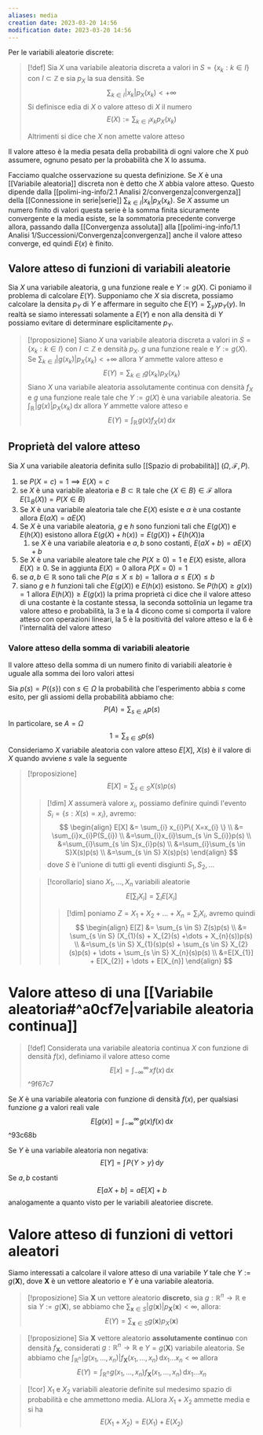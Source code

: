 ```yaml
---
aliases: media
creation date: 2023-03-20 14:56
modification date: 2023-03-20 14:56
---
```


Per le variabili aleatorie discrete:
>[!def]
>Sia $X$ una variabile aleatoria discreta a valori in $S = \left\{ x_{k} : k \in I \right\}$ con $I \subset \mathbb{Z}$ e sia $p_{X}$ la sua densità. Se
> $$
> \sum_{k \in I} |x_{k}|p_{X}(x_{k}) < +\infty
>$$
>Si definisce edia di $X$ o valore atteso di $X$ il numero
> $$
>E(X) := \sum_{k \in I} x_{k}p_{X}(x_{k})
>$$
>
>Altrimenti si dice che $X$ non amette valore atteso

Il valore atteso è la media pesata della probabilità di ogni valore che X può assumere, ognuno pesato per la probabilità che X lo assuma.

Facciamo qualche osservazione su questa definizione. Se $X$ è una [[Variabile aleatoria]] discreta non è detto che $X$ abbia valore atteso. Questo dipende dalla [[polimi-ing-info/2.1 Analisi 2/convergenza|convergenza]] della [[Connessione in serie|serie]] $\sum_{k \in I} |x_{k}|p_{X}(x_{k})$.
Se $X$ assume un numero finito di valori questa serie è la somma finita sicuramente convergente e la media esiste, se la sommatoria precedente converge allora, passando dalla [[Convergenza assoluta]] alla [[polimi-ing-info/1.1 Analisi 1/Successioni/Convergenza|convergenza]] anche il valore atteso converge, ed quindi $E(x)$ è finito.


## Valore atteso di funzioni di variabili aleatorie
Sia $X$ una variabile aleatoria, g una funzione reale e $Y:= g(X)$. Ci poniamo il problema di calcolare $E(Y)$. Supponiamo che $X$ sia discreta, possiamo calcolare la densita $p_{Y}$ di $Y$ e affermare in seguito che $E(Y) = \sum_{y}yp_{Y}(y)$. In realtà se siamo interessati solamente a $E(Y)$ e non alla densità di $Y$ possiamo evitare di determinare esplicitamente $p_{Y}$.

>[!proposizione]
> Siano $X$ una variabile aleatoria discreta a valori in $S = \left\{ x_{k} : k \in I \right\}$ con $I \subset \mathbb{Z}$ e densità $p_{X}$. $g$ una funzione reale e $Y :=g(X)$. Se $\sum_{k \in I}|g(x_{k})|p_{X}(x_{k}) < +\infty$ allora $Y$ ammette valore atteso e
> $$
> E(Y) = \sum_{k \in I}g(x_{k})p_{X}(x_{k})
>$$
>Siano $X$ una variabile aleatoria assolutamente continua con densità $f_{X}$ e $g$ una funzione reale tale che $Y := g(X)$ è una variabile aleatoria. Se $\int _{\mathbb{R}}  \!|g(x)|p_{X}(x_{k}) \, \mathrm{d}x$ allora $Y$ ammette valore atteso e
> $$
> E(Y) = \int _{\mathbb{R}} \!g(x)f_{X}(x) \, \mathrm{d}x 
>$$


## Proprietà del valore atteso
Sia $X$ una variabile aleatoria definita sullo [[Spazio di probabilità]] $(\Omega,\mathcal{F},P)$.
1. se $P(X=c)=1 \implies E(X)=c$ 
2. se $X$ è una variabile aleatoria e $B \subset \mathbb{R}$ tale che $\left\{ X \in B \right\} \in \mathcal{F}$ allora $E(\mathbb{1}_{B}(X)) = P(X \in B)$
3. Se $X$ è una variabile aleatoria tale che $E(X)$ esiste e $\alpha$ è una costante allora $E(\alpha X)=\alpha E(X)$
4. Se $X$ è una variabile aleatoria, $g$ e $h$ sono funzioni tali che $E(g(X))$ e $E(h(X))$ esistono allora $E(g(X)+h(x)) = E(g(X)) + E(h(X))$a
	1. se $X$ è una variabile aleatoria e $a,b$ sono costanti, $E(aX + b) = aE(X) + b$ 
5. Se $X$ è una variabile aleatore tale che $P(X \geq 0) = 1$ e $E(X)$ esiste, allora $E(X) \geq 0$. Se in aggiunta $E(X) = 0$ allora $P(X =0)=1$
6. se $a,b \in \mathbb{R}$ sono tali che $P(a \leq X \leq b) = 1$allora $a \leq E(X) \leq b$
7. siano $g$ e $h$ funzioni tali che $E(g(X))$ e $E(h(x))$ esistono. Se $P(h(X) \geq g(x)) = 1$ allora $E(h(X)) \geq E(g(x))$
la prima proprietà ci dice che il valore atteso di una costante è la costante stessa, la seconda sottolinia un legame tra valore atteso e probabilità, la 3 e la 4 dicono come si comporta il valore atteso con operazioni lineari, la 5 è la positività del valore atteso e la 6 è l'internalità del valore atteso

### Valore atteso della somma di variabili aleatorie
Il valore atteso della somma di un numero finito di variabili aleatorie è uguale alla somma dei loro valori attesi

Sia $p(s) = P(\{ s \})$ con $s \in \Omega$ la probabilità che l'esperimento abbia $s$ come esito, per gli assiomi della probabilità abbiamo che:
$$ P(A) = \sum_{s \in A}p(s) $$
In particolare, se $A = \Omega$
$$ 1 = \sum_{s \in S} p(s) $$
Consideriamo $X$ variabile aleatoria con valore atteso $E[X]$, $X(s)$ è il valore di $X$ quando avviene $s$ vale la seguente
>[!proposizione]
>$$ E[X] = \sum_{s \in S} X(s)p(s) $$
>
>>[!dim]
>>$X$ assumerà valore $x_{i}$, possiamo definire quindi l'evento $S_{i} = \{ s : X(s) = x_{i} \}$, avremo:
>>$$ \begin{align}
E[X] &= \sum_{i} x_{i}P\{ X=x_{i} \} \\
&= \sum_{i}x_{i}P(S_{i}) \\
&=\sum_{i}x_{i}\sum_{s \in S_{i}}p(s) \\
&=\sum_{i}\sum_{s \in S}x_{i}p(s) \\
&=\sum_{i}\sum_{s \in S}X(s)p(s) \\
&=\sum_{s \in S} X(s)p(s)
\end{align} $$
>dove $S$ è l'unione di tutti gli eventi disgiunti $S_{1},S_{2},\dots$
>
>>[!corollario]
>>siano $X_{1},\dots,X_{n}$ variabili aleatorie
>>$$ E\left[ \sum_{i}X_{i} \right] = \sum_{i}E[X_{i}] $$
>>
>>>[!dim]
>>>poniamo $Z = X_{1} + X_{2} + \dots + X_{n} = \sum_{i} X_{i}$, avremo quindi
>>>$$ \begin{align}
E[Z] &= \sum_{s \in S} Z(s)p(s) \\
&= \sum_{s \in S} (X_{1}(s) + X_{2}(s) +\dots + X_{n}(s))p(s) \\
&=\sum_{s \in S} X_{1}(s)p(s) + \sum_{s \in S} X_{2}(s)p(s) + \dots + \sum_{s \in S} X_{n}(s)p(s) \\
&=E[X_{1}] + E[X_{2}] + \dots + E[X_{n}]
\end{align} $$





# Valore atteso di una [[Variabile aleatoria#^a0cf7e|variabile aleatoria continua]]

> [!def]
> Considerata una variabile aleatoria continua $X$ con funzione di densità $f(x)$, definiamo il valore atteso come 
> $$ E[x] = \int _{-\infty}^{\infty} \! xf(x) \, \mathrm{d}x  $$ ^9f67c7

Se $X$ è una variabile aleatoria con funzione di densità $f(x)$, per qualsiasi funzione $g$ a valori reali vale
$$ E[g(x)] = \int _{-\infty}^{\infty} \!g(x)f(x) \, \mathrm{d}x  $$ ^93c68b

Se $Y$ è una variabile aleatoria non negativa:
$$ E[Y]= \int   \! P\{ Y > y \}\, \mathrm{d}y  $$

Se $a,b$ costanti
$$ E[aX + b] = aE[X] + b $$
analogamente a quanto visto per le variabili aleatoriee discrete.


# Valore atteso di funzioni di vettori aleatori
Siamo interessati a calcolare il valore atteso di una variabile $Y$ tale che $Y := g(\mathbf{X})$, dove $\mathbf{X}$ è un vettore aleatorio e $Y$ è una variabile aleatoria.

>[!proposizione]
>Sia $\mathbf{X}$ un vettore aleatorio **discreto**, sia $g : \mathbb{R}^n \to \mathbb{R}$ e sia $Y := g(\mathbf{X})$, se abbiamo che $\sum_{\mathbf{x} \in S} |g(\mathbf{x})|p_{\mathbf{X}}(\mathbf{x}) < \infty$, allora:
>$$ E(Y) =\sum_{\mathbf{x} \in S} g(\mathbf{x})p_{X}(\mathbf{x}) $$


>[!proposizione]
>Sia $\mathbf{X}$ vettore aleatorio **assolutamente continuo** con densità $f_{\mathbf{X}}$, considerati $g : \mathbb{R}^n \to \mathbb{R}$ e $Y = g(\mathbf{X})$ variabile aleatoria. Se abbiamo che $\int _{\mathbb{R}^n} \!|g(x_{1},\dots,x_{n})|f_{\mathbf{X}}(x_{1},\dots,x_{n}) \, \mathrm{d}x_{1}\dots x_{n} < \infty$ allora
>$$ E(Y) =\int _{\mathbb{R}^n} \! g(x_{1},\dots,x_{n})f_{\mathbf{X}}(x_{1},\dots,x_{n})\, \mathrm{d}x_{1}\dots x_{n}  $$


>[!cor]
>$X_{1}$ e $X_{2}$ variabili aleatorie definite sul medesimo spazio di probabilità e che ammettono media. ALlora $X_{1} + X_{2}$ ammette media e si ha
>$$ E(X_{1} + X_{2}) = E(X_{1}) + E(X_{2}) $$